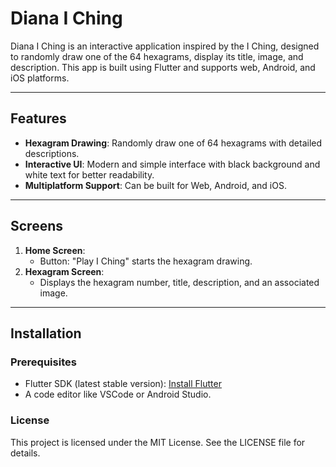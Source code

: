 # Diana I Ching

Diana I Ching is an interactive application inspired by the I Ching, designed to randomly draw one of the 64 hexagrams, display its title, image, and description. This app is built using Flutter and supports web, Android, and iOS platforms.

---

## Features

- **Hexagram Drawing**: Randomly draw one of 64 hexagrams with detailed descriptions.
- **Interactive UI**: Modern and simple interface with black background and white text for better readability.
- **Multiplatform Support**: Can be built for Web, Android, and iOS.

---

## Screens

1. **Home Screen**:
   - Button: "Play I Ching" starts the hexagram drawing.
2. **Hexagram Screen**:
   - Displays the hexagram number, title, description, and an associated image.

---

## Installation

### Prerequisites

- Flutter SDK (latest stable version): [Install Flutter](https://flutter.dev/docs/get-started/install)
- A code editor like VSCode or Android Studio.


### License
This project is licensed under the MIT License. See the LICENSE file for details.

